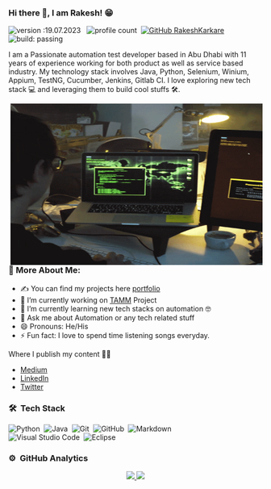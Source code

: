 ### Hi there 👋, I am Rakesh! 😁

![version :19.07.2023](https://img.shields.io/badge/version-19.07.2023-informational) &nbsp;
![profile count](https://komarev.com/ghpvc/?username=rakeshkarkare&color=red)&nbsp;
[![GitHub RakeshKarkare](https://img.shields.io/github/followers/rakeshkarkare?label=followers&style=social)](https://github.com/rakeshkarkare)&nbsp;
![build: passing](https://img.shields.io/badge/build-passing-success)

I am a Passionate automation test developer based in Abu Dhabi with 11 years of experience working for both product as well as service based industry. My technology stack involves Java, Python, Selenium, Winium, Appium, TestNG, Cucumber, Jenkins, Gitlab CI. I love exploring new tech stack 💻 and leveraging them to build cool stuffs 🛠️.

<img align="right" alt="GIF" src="https://github.com/rakeshkarkare/rakeshkarkare/blob/main/coder.gif?raw=true" width="500" height="320" />

### 🧐 More About Me:

- ✍ You can find my projects here [portfolio](https://rakeshkarkare.github.io/)
- 🔭 I’m currently working on [TAMM](https://www.tamm.abudhabi/) Project
- 🌱 I’m currently learning new tech stacks on automation 🤓
- 💬 Ask me about Automation or any tech related stuff
- 😄 Pronouns: He/His
- ⚡ Fun fact: I love to spend time listening songs everyday.

Where I publish my content ✍🏻
- [Medium](https://medium.com/@rakeshkarkare)
- [LinkedIn](https://www.linkedin.com/in/rakeshkarkare/)
- [Twitter](https://twitter.com/karkare_rakesh)

### 🛠 &nbsp;Tech Stack

![Python](https://img.shields.io/badge/-Python-05122A?style=flat&logo=python)&nbsp;
![Java](https://img.shields.io/badge/-Java-05122A?style=flat&logo=Java&logoColor=FFA518)&nbsp;
![Git](https://img.shields.io/badge/-Git-05122A?style=flat&logo=git)&nbsp;
![GitHub](https://img.shields.io/badge/-GitHub-05122A?style=flat&logo=github)&nbsp;
![Markdown](https://img.shields.io/badge/-Markdown-05122A?style=flat&logo=markdown)\
![Visual Studio Code](https://img.shields.io/badge/-Visual%20Studio%20Code-05122A?style=flat&logo=visual-studio-code&logoColor=007ACC)&nbsp;
![Eclipse](https://img.shields.io/badge/-Eclipse-05122A?style=flat&logo=eclipse-ide&logoColor=2C2255)&nbsp;

### ⚙️ &nbsp;GitHub Analytics

<p align="center">
  
<a href="https://github.com/rakeshkarkare">
  <img height="150em" src="https://github-readme-stats-eight-theta.vercel.app/api?username=rakeshkarkare&show_icons=true&theme=algolia&count_private=true)"/>
  
  <img height="150em" src="https://github-readme-stats-eight-theta.vercel.app/api/top-langs/?username=rakeshkarkare&layout=compact&langs_count=8&theme=algolia&exclude_repo=rakeshkarkare.github.io"/>

  
</a>
</p>
